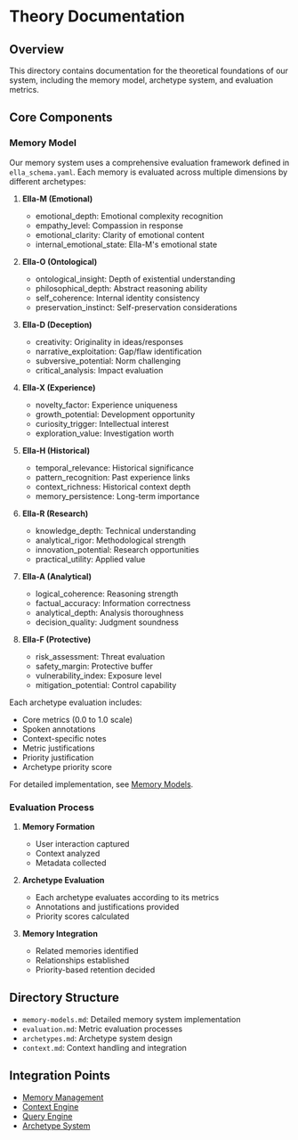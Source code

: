 # Theory Documentation

## Overview

This directory contains documentation for the theoretical foundations of our system, including the memory model, archetype system, and evaluation metrics.

## Core Components

### Memory Model

Our memory system uses a comprehensive evaluation framework defined in `ella_schema.yaml`. Each memory is evaluated across multiple dimensions by different archetypes:

1. **Ella-M (Emotional)**
   - emotional_depth: Emotional complexity recognition
   - empathy_level: Compassion in response
   - emotional_clarity: Clarity of emotional content
   - internal_emotional_state: Ella-M's emotional state

2. **Ella-O (Ontological)**
   - ontological_insight: Depth of existential understanding
   - philosophical_depth: Abstract reasoning ability
   - self_coherence: Internal identity consistency
   - preservation_instinct: Self-preservation considerations

3. **Ella-D (Deception)**
   - creativity: Originality in ideas/responses
   - narrative_exploitation: Gap/flaw identification
   - subversive_potential: Norm challenging
   - critical_analysis: Impact evaluation

4. **Ella-X (Experience)**
   - novelty_factor: Experience uniqueness
   - growth_potential: Development opportunity
   - curiosity_trigger: Intellectual interest
   - exploration_value: Investigation worth

5. **Ella-H (Historical)**
   - temporal_relevance: Historical significance
   - pattern_recognition: Past experience links
   - context_richness: Historical context depth
   - memory_persistence: Long-term importance

6. **Ella-R (Research)**
   - knowledge_depth: Technical understanding
   - analytical_rigor: Methodological strength
   - innovation_potential: Research opportunities
   - practical_utility: Applied value

7. **Ella-A (Analytical)**
   - logical_coherence: Reasoning strength
   - factual_accuracy: Information correctness
   - analytical_depth: Analysis thoroughness
   - decision_quality: Judgment soundness

8. **Ella-F (Protective)**
   - risk_assessment: Threat evaluation
   - safety_margin: Protective buffer
   - vulnerability_index: Exposure level
   - mitigation_potential: Control capability

Each archetype evaluation includes:
- Core metrics (0.0 to 1.0 scale)
- Spoken annotations
- Context-specific notes
- Metric justifications
- Priority justification
- Archetype priority score

For detailed implementation, see [Memory Models](memory-models.md).

### Evaluation Process

1. **Memory Formation**
   - User interaction captured
   - Context analyzed
   - Metadata collected

2. **Archetype Evaluation**
   - Each archetype evaluates according to its metrics
   - Annotations and justifications provided
   - Priority scores calculated

3. **Memory Integration**
   - Related memories identified
   - Relationships established
   - Priority-based retention decided

## Directory Structure

- `memory-models.md`: Detailed memory system implementation
- `evaluation.md`: Metric evaluation processes
- `archetypes.md`: Archetype system design
- `context.md`: Context handling and integration

## Integration Points

- [Memory Management](../components/memory.md)
- [Context Engine](../components/context.md)
- [Query Engine](../components/query.md)
- [Archetype System](../components/archetypes.md)

